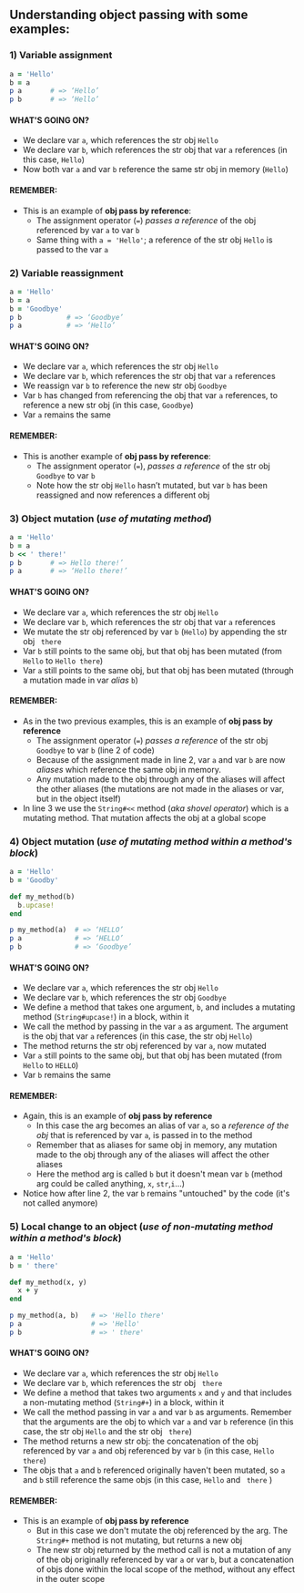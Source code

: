 ## Understanding object passing with some examples: 

### 1) Variable assignment
```ruby
a = 'Hello'
b = a
p a       # => ‘Hello’
p b       # => ‘Hello’
```

#### WHAT'S GOING ON?
- We declare var `a`, which references the str obj `Hello` 
- We declare var `b`, which references the str obj that var `a` references (in this case, `Hello`)
- Now both var `a` and var `b` reference the same str obj in memory (`Hello`)

#### REMEMBER:
- This is an example of **obj pass by reference**: 
  - The assignment operator (`=`) *passes a reference* of the obj referenced by var `a` to var `b`
  - Same thing with `a = 'Hello'`; a reference of the str obj `Hello` is passed to the var `a`


### 2) Variable reassignment
```ruby
a = 'Hello'
b = a
b = 'Goodbye'
p b           # => ‘Goodbye’
p a           # => ‘Hello’
```

#### WHAT'S GOING ON?
- We declare var `a`, which references the str obj `Hello`  
- We declare var `b`, which references the str obj that var `a` references
- We reassign var `b` to reference the new str obj `Goodbye` 
- Var `b` has changed from referencing the obj that var `a` references, to reference a new str obj (in this case, `Goodbye`)
- Var `a` remains the same

#### REMEMBER:
- This is another example of **obj pass by reference**:
  - The assignment operator (`=`), *passes a reference* of the str obj `Goodbye` to var `b`
  - Note how the str obj `Hello` hasn’t mutated, but var `b` has been reassigned and now references a different obj

### 3) Object mutation (_use of mutating method_)
```ruby
a = 'Hello'
b = a
b << ' there!'
p b       # => Hello there!’
p a       # => ‘Hello there!’
```

#### WHAT'S GOING ON?
- We declare var `a`, which references the str obj `Hello`  
- We declare var `b`, which references the str obj that var `a` references
- We mutate the str obj referenced by var `b` (`Hello`) by appending the str obj ` there`
- Var `b` still points to the same obj, but that obj has been mutated (from `Hello` to `Hello there`) 
- Var `a` still points to the same obj, but that obj has been mutated (through a mutation made in var *alias* `b`) 

#### REMEMBER:
- As in the two previous examples, this is an example of **obj pass by reference** 
  - The assignment operator (`=`) *passes a reference* of the str obj `Goodbye` to var `b` (line 2 of code)
  - Because of the assignment made in line 2, var `a` and var `b` are now *aliases* which reference the same obj in memory.
  - Any mutation made to the obj through any of the aliases will affect the other aliases (the mutations are not made in the aliases or var, but in the object itself)
- In line 3 we use the `String#<<` method (*aka shovel operator*) which is a mutating method. That mutation affects the obj at a global scope

### 4) Object mutation (_use of mutating method within a method's block_)
```ruby
a = 'Hello' 
b = 'Goodby'

def my_method(b)
  b.upcase!
end

p my_method(a)  # => ‘HELLO’
p a             # => ‘HELLO’
p b             # => ‘Goodbye’
```

#### WHAT'S GOING ON?
- We declare var `a`, which references the str obj `Hello`  
- We declare var `b`, which references the str obj `Goodbye`  
- We define a method that takes one argument, `b`, and includes a mutating method (`String#upcase!`) in a block, within it
- We call the method by passing in the var `a` as argument. The argument is the obj that var `a` references (in this case, the str obj `Hello`)
- The method returns the str obj referenced by var `a`, now mutated 
- Var `a` still points to the same obj, but that obj has been mutated (from `Hello` to `HELLO`) 
- Var `b` remains the same 

#### REMEMBER:
- Again, this is an example of **obj pass by reference** 
  - In this case the arg becomes an alias of var `a`, so a *reference of the obj* that is referenced by var `a`, is passed in to the method
  - Remember that as aliases for same obj in memory, any mutation made to the obj through any of the aliases will affect the other aliases
  - Here the method arg is called `b` but it doesn't mean var `b` (method arg could be called anything, `x`, `str`,`i`...)
- Notice how after line 2, the var `b` remains "untouched" by the code (it's not called anymore)

### 5) Local change to an object (_use of non-mutating method within a method's block_)
```ruby
a = 'Hello'
b = ' there'

def my_method(x, y)
  x + y
end

p my_method(a, b)   # => 'Hello there'
p a                 # => 'Hello'
p b                 # => ' there'
```

#### WHAT'S GOING ON?
- We declare var `a`, which references the str obj `Hello`  
- We declare var `b`, which references the str obj ` there`
- We define a method that takes two arguments `x` and `y` and that includes a non-mutating method (`String#+`) in a block, within it
- We call the method passing in var `a` and var `b` as arguments. Remember that the arguments are the obj to which var `a` and var `b` reference (in this case, the str obj `Hello` and the str obj ` there`)
- The method returns a new str obj: the concatenation of the obj referenced by var `a` and obj referenced by var `b` (in this case, `Hello there`) 
- The objs that `a` and `b` referenced originally haven't been mutated, so `a` and `b` still reference the same objs (in this case, `Hello` and ` there` )

#### REMEMBER:
- This is an example of **obj pass by reference**
  - But in this case we don't mutate the obj referenced by the arg. The `String#+` method is not mutating, but returns a new obj
  - The new str obj returned by the method call is not a mutation of any of the obj originally referenced by var `a` or var `b`, but a concatenation of objs done within the local scope of the method, without any effect in the outer scope
